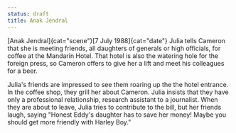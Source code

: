 ```yaml
---
status: draft
title: Anak Jendral
---
```

[Anak Jendral]{cat="scene"}[7 July 1988]{cat="date"}  Julia tells Cameron that she is meeting friends, all daughters of generals or high officials, for coffee at the Mandarin Hotel. That hotel is also the watering hole for the foreign press, so Cameron offers to give her a lift and meet his colleagues for a beer. 

Julia's friends are impressed to see them roaring up the the hotel entrance. In the coffee shop, they grill her about Cameron. Julia insists that they have only a professional relationship, research assistant to a journalist. When they are about to leave, Julia tries to contribute to the bill, but her friends laugh, saying "Honest Eddy's daughter has to save her money! Maybe you should get more friendly with Harley Boy." 



